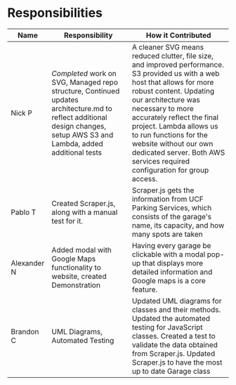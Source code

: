 Responsibilities
==

| Name | Responsibility | How it Contributed |
|----|------------|--------|
| Nick P | *Completed* work on SVG, Managed repo structure, Continued updates architecture.md to reflect additional design changes, setup AWS S3 and Lambda, added additional tests | A cleaner SVG means reduced clutter, file size, and improved performance. S3 provided us with a web host that allows for more robust content. Updating our architecture was necessary to more accurately reflect the final project. Lambda allows us to run functions for the website without our own dedicated server. Both AWS services required configuration for group access. |
| Pablo T | Created Scraper.js, along with a manual test for it. | Scraper.js gets the information from UCF Parking Services, which consists of the garage's name, its capacity, and how many spots are taken |
| Alexander N | Added modal with Google Maps functionality to website, created Demonstration | Having every garage be clickable with a modal pop-up that displays more detailed information and Google maps is a core feature. |
| Brandon C | UML Diagrams, Automated Testing | Updated UML diagrams for classes and their methods. Updated the automated testing for JavaScript classes. Created a test to validate the data obtained from Scraper.js. Updated Scraper.js to have the most up to date Garage class |
